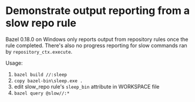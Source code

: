 # Demonstrate output reporting from a slow repo rule

Bazel 0.18.0 on Windows only reports output from repository rules once the rule
completed. There's also no progress reporting for slow commands ran by
`repository_ctx.execute`.

Usage:

1. `bazel build //:sleep`
2. `copy bazel-bin\sleep.exe .`
3. edit slow\_repo rule's `sleep_bin` attribute in WORKSPACE file
4. `bazel query @slow//:*`
